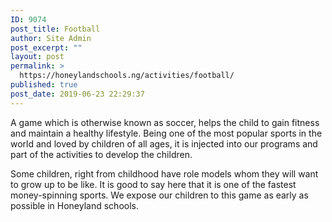 ```yaml
---
ID: 9074
post_title: Football
author: Site Admin
post_excerpt: ""
layout: post
permalink: >
  https://honeylandschools.ng/activities/football/
published: true
post_date: 2019-06-23 22:29:37
---
```

<p style="text-align: left;">A game which is otherwise known as soccer, helps the child to gain fitness and maintain a healthy lifestyle. Being one of the most popular sports in the world and loved by children of all ages, it is injected into our programs and part of the activities to develop the children.</p>
<p style="text-align: left;">Some children, right from childhood have role models whom they will want to grow up to be like. It is good to say here that it is one of the fastest money-spinning sports. We expose our children to this game as early as possible in Honeyland schools.</p>